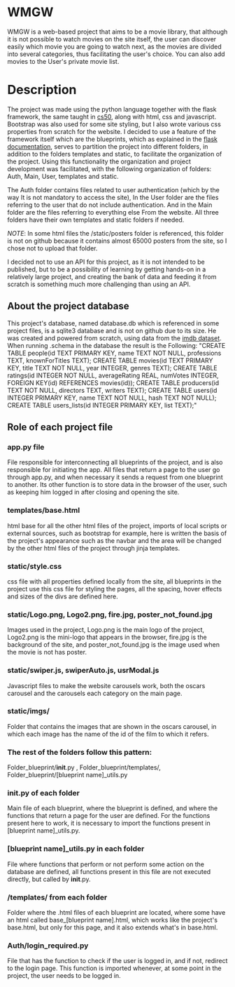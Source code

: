 # WMGW
WMGW is a web-based project that aims to be a movie library, that although it is not possible to watch
movies on the site itself, the user can discover easily which movie you are going to watch next, as the 
movies are divided into several categories, thus facilitating the user's choice. You can also add movies 
to the User's private movie list.

# Description

The project was made using the python language together with the flask framework, the same taught in [cs50](https://cs50.harvard.edu/x/2022/weeks/9/), 
along with html, css and javascript. Bootstrap was also used for some site styling, but I also wrote various
css properties from scratch for the website. 
I decided to use a feature of the framework itself which are the blueprints, which as explained in the [flask 
documentation](https://flask.palletsprojects.com/en/2.2.x/blueprints/), serves to partition the project into different folders, in addition to the folders templates and
static, to facilitate the organization of the project. Using this functionality the organization and project
development was facilitated, with the following organization of folders:
Auth, Main, User, templates and static.

The Auth folder contains files related to user authentication (which by the way
It is not mandatory to access the site), In the User folder are the files referring to the user
that do not include authentication. And in the Main folder are the files referring to everything else
From the website. All three folders have their own templates and static folders if needed.

*NOTE*: In some html files the /static/posters folder is referenced, this folder is not on github
because it contains almost 65000 posters from the site, so I chose not to upload that folder.

I decided not to use an API for this project, as it is not intended to be published, but to be a
possibility of learning by getting hands-on in a relatively large project, and creating the bank
of data and feeding it from scratch is something much more challenging than using an API.

## About the project database
This project's database, named database.db which is referenced in some project files,
is a sqlite3 database and is not on github due to its size. He was created and
powered from scratch, using data from the [imdb dataset](https://www.imdb.com/interfaces/). When running .schema in the database the result is the Following:
"CREATE TABLE people(id TEXT PRIMARY KEY, name TEXT NOT NULL, professions TEXT, knownForTitles TEXT);
CREATE TABLE movies(id TEXT PRIMARY KEY, title TEXT NOT NULL, year INTEGER, genres TEXT);
CREATE TABLE ratings(id INTEGER NOT NULL, averageRating REAL, numVotes INTEGER, FOREIGN KEY(id) REFERENCES movies(id));
CREATE TABLE producers(id TEXT NOT NULL, directors TEXT, writers TEXT);
CREATE TABLE users(id INTEGER PRIMARY KEY, name TEXT NOT NULL, hash TEXT NOT NULL);
CREATE TABLE users_lists(id INTEGER PRIMARY KEY, list TEXT);"

## Role of each project file

### app.py file
File responsible for interconnecting all blueprints of the project, and is also responsible for initiating
the app. All files that return a page to the user go through app.py, and when necessary
it sends a request from one blueprint to another. Its other function is to store data in the browser of the
user, such as keeping him logged in after closing and opening the site.

### templates/base.html
html base for all the other html files of the project, imports of local scripts or
external sources, such as bootstrap for example, here is written the basis of the project's appearance such as the navbar and the area
will be changed by the other html files of the project through jinja templates.

### static/style.css
css file with all properties defined locally from the site, all blueprints in the project use
this css file for styling the pages, all the spacing, hover effects and sizes of the divs are
defined here.

### static/Logo.png, Logo2.png, fire.jpg, poster_not_found.jpg
Images used in the project, Logo.png is the main logo of the project, Logo2.png is the mini-logo that appears in the
browser, fire.jpg is the background of the site, and poster_not_found.jpg is the image used when the movie is not
has poster.

### static/swiper.js, swiperAuto.js, usrModal.js
Javascript files to make the website carousels work, both the oscars carousel and the carousels
each category
on the main page.

### static/imgs/
Folder that contains the images that are shown in the oscars carousel, in which each image has the name of the id
of the film to which it refers.

### The rest of the folders follow this pattern:
Folder_blueprint/__init__.py , Folder_blueprint/templates/, Folder_blueprint/[blueprint name]_utils.py

### __init__.py of each folder
Main file of each blueprint, where the blueprint is defined, and where the functions that return a page
for the user are defined. For the functions present here to work, it is necessary to import the functions
present in [blueprint name]_utils.py.

### [blueprint name]_utils.py in each folder
File where functions that perform or not perform some action on the database are defined, all functions
present in this file are not executed directly, but called by __init__.py.

### /templates/ from each folder
Folder where the .html files of each blueprint are located, where some have an html called base_[blueprint name].html,
which works like the project's base.html, but only for this page, and it also extends what's in base.html.

### Auth/login_required.py
File that has the function to check if the user is logged in, and if not, redirect to the login page.
This function is imported whenever, at some point in the project, the user needs to be logged in.



